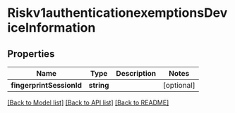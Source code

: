 # Riskv1authenticationexemptionsDeviceInformation

## Properties
Name | Type | Description | Notes
------------ | ------------- | ------------- | -------------
**fingerprintSessionId** | **string** |  | [optional] 

[[Back to Model list]](../README.md#documentation-for-models) [[Back to API list]](../README.md#documentation-for-api-endpoints) [[Back to README]](../README.md)


